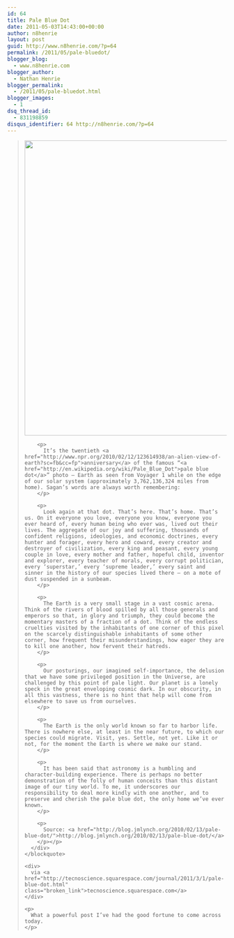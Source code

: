 ```yaml
---
id: 64
title: Pale Blue Dot
date: 2011-05-03T14:43:00+00:00
author: n8henrie
layout: post
guid: http://www.n8henrie.com/?p=64
permalink: /2011/05/pale-bluedot/
blogger_blog:
  - www.n8henrie.com
blogger_author:
  - Nathan Henrie
blogger_permalink:
  - /2011/05/pale-bluedot.html
blogger_images:
  - 1
dsq_thread_id:
  - 831198859
disqus_identifier: 64 http://n8henrie.com/?p=64
---
```

<div>
  <div>
    <blockquote>
      <div>
        <p>
          <span><span><img src="{{ site.url }}/uploads/2012/09/paleblue.jpg" height="676" alt="" width="500" /></span></span>
        </p>
        
        <p>
          It’s the twentieth <a href="http://www.npr.org/2010/02/12/123614938/an-alien-view-of-earth?sc=fb&cc=fp">anniversary</a> of the famous “<a href="http://en.wikipedia.org/wiki/Pale_Blue_Dot">pale blue dot</a>” photo – Earth as seen from Voyager 1 while on the edge of our solar system (approximately 3,762,136,324 miles from home). Sagan’s words are always worth remembering:
        </p>
        
        <p>
          Look again at that dot. That’s here. That’s home. That’s us. On it everyone you love, everyone you know, everyone you ever heard of, every human being who ever was, lived out their lives. The aggregate of our joy and suffering, thousands of confident religions, ideologies, and economic doctrines, every hunter and forager, every hero and coward, every creator and destroyer of civilization, every king and peasant, every young couple in love, every mother and father, hopeful child, inventor and explorer, every teacher of morals, every corrupt politician, every ‘superstar,’ every ‘supreme leader,’ every saint and sinner in the history of our species lived there — on a mote of dust suspended in a sunbeam.
        </p>
        
        <p>
          The Earth is a very small stage in a vast cosmic arena. Think of the rivers of blood spilled by all those generals and emperors so that, in glory and triumph, they could become the momentary masters of a fraction of a dot. Think of the endless cruelties visited by the inhabitants of one corner of this pixel on the scarcely distinguishable inhabitants of some other corner, how frequent their misunderstandings, how eager they are to kill one another, how fervent their hatreds.
        </p>
        
        <p>
          Our posturings, our imagined self-importance, the delusion that we have some privileged position in the Universe, are challenged by this point of pale light. Our planet is a lonely speck in the great enveloping cosmic dark. In our obscurity, in all this vastness, there is no hint that help will come from elsewhere to save us from ourselves.
        </p>
        
        <p>
          The Earth is the only world known so far to harbor life. There is nowhere else, at least in the near future, to which our species could migrate. Visit, yes. Settle, not yet. Like it or not, for the moment the Earth is where we make our stand.
        </p>
        
        <p>
          It has been said that astronomy is a humbling and character-building experience. There is perhaps no better demonstration of the folly of human conceits than this distant image of our tiny world. To me, it underscores our responsibility to deal more kindly with one another, and to preserve and cherish the pale blue dot, the only home we’ve ever known.
        </p>
        
        <p>
          Source: <a href="http://blog.jmlynch.org/2010/02/13/pale-blue-dot/">http://blog.jmlynch.org/2010/02/13/pale-blue-dot/</a>
        </p></p>
      </div>
    </blockquote>
    
    <div>
      via <a href="http://tecnoscience.squarespace.com/journal/2011/3/1/pale-blue-dot.html" class="broken_link">tecnoscience.squarespace.com</a>
    </div>
    
    <p>
      What a powerful post I’ve had the good fortune to come across today.
    </p>
  </div>
</div>

<div>
</div>